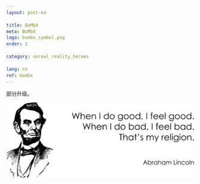 ```yaml
---
layout: post-ea

title: BoMbX
meta: BoMbX
logo: bombx_symbol.png
order: 2

category: unreal_reality_heroes

lang: cn
ref: bombx
---
```


部分升级。

<a data-fancybox="gallery" href="/img/programming/Lincoln.png"><img src="/img/programming/Lincoln.png" alt=""></a>
